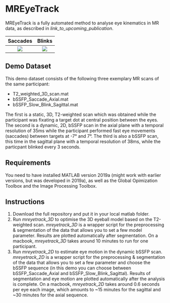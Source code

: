 # MREyeTrack
MREyeTrack is a fully automated method to analyse eye kinematics in MR data, as described in *link_to_upcoming_publication*.

Saccades                   |  Blinks
:-------------------------:|:-------------------------:
![](Gif/Saccade.gif)       |  ![](Gif/Blink.gif)

## Demo Dataset
This demo dataset consists of the following three exemplary MR scans of the same participant:
* T2_weighted_3D_scan.mat
* bSSFP_Saccade_Axial.mat
* bSSFP_Slow_Blink_Sagittal.mat
 
The first is a static, 3D, T2-weighted scan which was obtained while the participant was fixating a target dot at central position between the eyes. The second is a dynamic, 2D, bSSFP scan in the axial plane with a temporal resolution of 35ms while the participant performed fast eye movements (saccades) between targets at -7° and 7°. The third is also a bSSFP scan, this time in the sagittal plane with a temporal resolution of 38ms, while the particpant blinked every 3 seconds.

## Requirements
You need to have installed MATLAB version 2019a (might work with earlier versions, but was developed in 2019a), as well as the Global Opimization Toolbox and the Image Processing Toolbox.

## Instructions
1) Download the full repository and put it in your local matlab folder.
2) Run *mreyetrack_3D* to optimise the 3D eyeball model based on the T2-weighted scan. *mreyetrack_3D* is a wrapper script for the preprocessing & segmentation of the data that allows you to set a few model parameter. Results are plotted automatically after segmentation. On a macbook, *mreyetrack_3D* takes around 10 minutes to run for one participant.
3) Run *mreyetrack_2D* to estimate eye motion in the dynamic bSSFP scan. *mreyetrack_2D* is a wrapper script for the preprocessing & segmentation of the data that allows you to set a few parameter and choose the bSSFP sequence (in this demo you can choose between bSSFP_Saccade_Axial and bSSFP_Slow_Blink_Sagittal). Results of segmentation and eye motion are plotted automatically after the analysis is complete. On a macbook, *mreyetrack_2D* takes around 0.6 seconds per eye each image, which amounts to ~15 minutes for the sagittal and ~30 minutes for the axial sequence.
